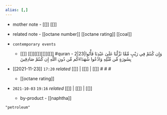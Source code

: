 ```yaml
---
alias: [,]
---
```

- mother note - [[]] [[]]
- related note - [[octane number]] [[octane rating]] [[coal]]
- `contemporary events`
	- [[]] [[]][[]][[]][[]]
#quran - 2|23|وَإِن كُنتُمْ فِي رَيْبٍ مِّمَّا نَزَّلْنَا عَلَىٰ عَبْدِنَا فَأْتُوا بِسُورَةٍ مِّن مِّثْلِهِ وَادْعُوا شُهَدَاءَكُم مِّن دُونِ اللَّهِ إِن كُنتُمْ صَادِقِينَ

- [[2021-11-23]] `17:20` _related_ [[]] | [[]] | [[]] # # #
	- [[octane rating]]
- `2021-10-03`  `19:16` _related_ [[]] | [[]] | [[]]
	- by-product - [[naphtha]]

```query
"petroleum"
```
